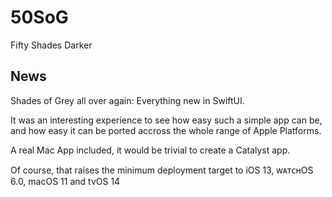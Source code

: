 50SoG
=====

Fifty Shades Darker

News
----

Shades of Grey all over again: Everything new in SwiftUI.

It was an interesting experience to see how easy such a simple app can be, and how easy it can be ported accross the whole range of Apple Platforms.

A real Mac App included, it would be trivial to create a Catalyst app.

Of course, that raises the minimum deployment target to iOS 13, ᴡᴀᴛᴄʜOS 6.0, macOS 11 and tvOS 14
